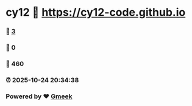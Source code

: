 # cy12 :link: https://cy12-code.github.io 
### :page_facing_up: [3](https://cy12-code.github.io/tag.html) 
### :speech_balloon: 0 
### :hibiscus: 460 
### :alarm_clock: 2025-10-24 20:34:38 
### Powered by :heart: [Gmeek](https://github.com/Meekdai/Gmeek)
